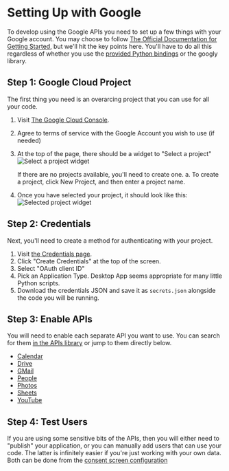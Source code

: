 # Setting Up with Google

To develop using the Google APIs you need to set up a few things with your Google account.
You may choose to follow
[The Official Documentation for Getting Started](https://developers.google.com/workspace/guides/get-started),
but we'll hit the key points here. You'll have to do all this regardless of whether you use the [provided Python bindings](https://developers.google.com/sheets/api/quickstart/python) or the googly library.

## Step 1: Google Cloud Project

The first thing you need is an overarcing project that you can use for all your code.

  1. Visit [The Google Cloud Console](https://console.cloud.google.com/).
  1. Agree to terms of service with the Google Account you wish to use (if needed)
  1. At the top of the page, there should be a widget to "Select a project"
     ![Select a project widget](_static/SelectAProject.png)

     If there are no projects available, you'll need to create one.
     a. To create a project, click New Project, and then enter a project name.
  1. Once you have selected your project, it should look like this:
     ![Selected project widget](_static/SelectedProject.png)

## Step 2: Credentials

Next, you'll need to create a method for authenticating with your project.

  1. Visit [the Credentials page](https://console.cloud.google.com/apis/credentials).
  1. Click "Create Credentials" at the top of the screen.
  1. Select "OAuth client ID"
  1. Pick an Application Type. Desktop App seems appropriate for many little Python scripts.
  1. Download the credentials JSON and save it as `secrets.json` alongside the code you will be running.

## Step 3: Enable APIs

You will need to enable each separate API you want to use. You can search for them [in the APIs library](https://console.cloud.google.com/apis/library) or jump to them directly below.
  * [Calendar](https://console.cloud.google.com/apis/library/calendar-json.googleapis.com)
  * [Drive](https://console.cloud.google.com/apis/library/drive.googleapis.com)
  * [GMail](https://console.cloud.google.com/apis/library/gmail.googleapis.com)
  * [People](https://console.cloud.google.com/apis/library/people.googleapis.com)
  * [Photos](https://console.cloud.google.com/apis/library/photoslibrary.googleapis.com)
  * [Sheets](https://console.cloud.google.com/apis/library/sheets.googleapis.com)
  * [YouTube](https://console.cloud.google.com/apis/library/youtube.googleapis.com)

## Step 4: Test Users

If you are using some sensitive bits of the APIs, then you will either need to "publish" your application, or you can manually add users that can use your code. The latter is infinitely easier if you're just working with your own data. Both can be done from the [consent screen configuration](https://console.cloud.google.com/apis/credentials/consent)
